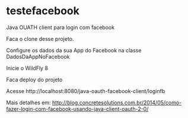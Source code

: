 # testefacebook
Java OUATH client para login com facebook

Faca o clone desse projeto.

Configure os dados da sua App do Facebook na classe DadosDaAppNoFacebook

Inicie o WildFly 8

Faca deploy do projeto

Acesse http://localhost:8080/java-oauth-facebook-client/loginfb

Mais detalhes em: http://blog.concretesolutions.com.br/2014/05/como-fazer-login-com-facebook-usando-java-client-oauth-2-0/